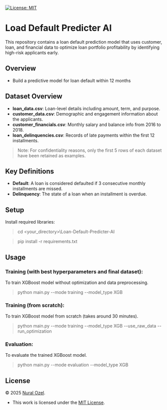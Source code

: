[![License: MIT][mit-shield]](./LICENSE)

# Load Default Predicter AI
This repository contains a loan default prediction model that uses customer, loan, and financial data to optimize loan portfolio profitability by identifying high-risk applicants early.

## Overview
- Build a predictive model for loan default within 12 months

## Dataset Overview
- **loan_data.csv**: Loan-level details including amount, term, and purpose.
- **customer_data.csv**: Demographic and engagement information about the applicants.
- **customer_financials.csv**: Monthly salary and balance info from 2016 to 2018.
- **loan_delinquencies.csv**: Records of late payments within the first 12 installments.

> Note: For confidentiality reasons, only the first 5 rows of each dataset have been retained as examples.

## Key Definitions

- **Default**: A loan is considered defaulted if 3 consecutive monthly installments are missed.
- **Delinquency**: The state of a loan when an installment is overdue.

## Setup
Install required libraries:

> cd <your_directory>\Loan-Default-Predicter-AI

> pip install -r requirements.txt

## Usage

### Training (with best hyperparameters and final dataset):
To train XGBoost model without optimization and data preprocessing.

> python main.py --mode training --model_type XGB

### Training (from scratch):
To train XGBoost model from scratch (takes around 30 minutes).

> python main.py --mode training --model_type XGB --use_raw_data --run_optimization

### Evaluation:
To evaluate the trained XGBoost model.

> python main.py --mode evaluation --model_type XGB

## License
© 2025 [Nural Ozel](https://github.com/tfb-sv).

- This work is licensed under the [MIT License](./LICENSE).

[cc-by]: https://creativecommons.org/licenses/by/4.0/
[mit-shield]: https://img.shields.io/badge/License-MIT-yellow.svg

